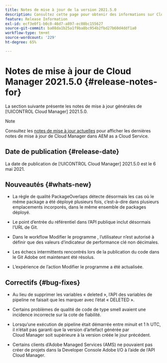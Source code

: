 ```yaml
---
title: Notes de mise à jour de la version 2021.5.0
description: Consultez cette page pour obtenir des informations sur Cloud Manager 2021.5.0.
feature: Release Information
exl-id: ecf3e0f1-b0c0-46d7-a897-ec08bc155627
source-git-commit: ba08da1b25a1f9ba8bc954b2fbd27b60d4ddf1a0
workflow-type: tm+mt
source-wordcount: '229'
ht-degree: 65%

---
```


# Notes de mise à jour de Cloud Manager 2021.5.0 {#release-notes-for}

La section suivante présente les notes de mise à jour générales de [!UICONTROL Cloud Manager] 2021.5.0.

>[!NOTE]
>Consultez les [notes de mise à jour actuelles](https://experienceleague.adobe.com/en/docs/experience-manager-cloud-service/content/release-notes/cloud-manager/current#getting-access) pour afficher les dernières notes de mise à jour de Cloud Manager dans AEM as a Cloud Service.

## Date de publication {#release-date}

La date de publication de [!UICONTROL Cloud Manager] 2021.5.0 est le 6 mai 2021.

## Nouveautés {#whats-new}

* La règle de qualité PackageOverlaps détecte désormais les cas où le même package a été déployé plusieurs fois, c’est-à-dire dans plusieurs emplacements incorporés, dans le même ensemble de packages déployé.

* Le point d’entrée du référentiel dans l’API publique inclut désormais l’URL de Git.

* Dans le workflow Modifier le programme , l’utilisateur n’est autorisé à définir que des valeurs d’indicateur de performance clé non décimales.

* Les échecs intermittents rencontrés lors de la publication du code dans le Git Adobe ont maintenant été résolus.

* L’expérience de l’action Modifier le programme a été actualisée.

## Correctifs {#bug-fixes}

* Au lieu de supprimer les variables « deleted », l’API des variables de pipeline ne faisait que les marquer avec l’état « DELETED ».

* Certains problèmes de qualité de code de type smell avaient une incidence incorrecte sur la cote de fiabilité.

* Lorsqu’une exécution de pipeline était démarrée entre minuit et 1 h UTC, il n’était pas garanti que la version d’artefact générée par Cloud Manager soit supérieure à la version créée le jour précédent.

* Certains clients d’Adobe Managed Services (AMS) ne pouvaient pas créer de projets dans la Developer Console Adobe I/O à l’aide de l’API Cloud Manager.
